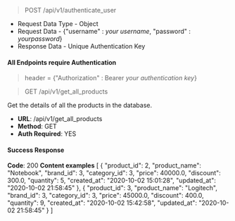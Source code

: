 
> POST /api/v1/authenticate_user
- Request Data Type - Object
- Request Data - {"username" : *your username*, "password" : *yourpassword*}
- Response Data - Unique Authentication Key 

#### All Endpoints require Authentication

> header = {"Authorization" : Bearer *your authentication key*}

> GET /api/v1/get_all_products

Get the details of all the products in the database.

- **URL**: /api/v1/get_all_products
- **Method**: GET
- **Auth Required**: YES

#### Success Response
**Code**: 200
**Content examples**
[
    {
        "product_id": 2, 
        "product_name": "Notebook", 
        "brand_id": 3, 
        "category_id": 3, 
        "price": 40000.0, 
        "discount": 300.0,
        "quantity": 5, 
        "created_at": "2020-10-02 15:01:28", 
        "updated_at": "2020-10-02 21:58:45"
    }, 
    {
        "product_id": 3,
        "product_name": "Logitech",
        "brand_id": 3,
        "category_id": 3,
        "price": 45000.0,
        "discount": 400.0,
        "quantity": 9,
        "created_at": "2020-10-02 15:42:58",
        "updated_at": "2020-10-02 21:58:45"
        }
]






